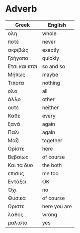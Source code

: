 # Adverb

| Greek | English |
|--|--|
| ολη | whole |
| ποτέ | never |
| ακριβώς | exactly |
| Γρήγοπα | quickly |
| Ετσι και ετσι | so and so |
| Μήπως | maybe |
| Τιποτα | nothing |
| ολα | all |
| άλλο | other |
| ουτε | neither |
| Καθε | every |
| ξανά | again |
| Παλι | again |
| Μαζι | together |
| Ορίστε | here |
| Βεβαίως | of course |
| Και τα δυο | the both |
| επισυς | me too |
| Εντάξει | OK |
| Όχι | no |
| Φυσικά | of course |
| Οριστε | here you are |
| λαθος | wrong |
| μαλιστα | yes |
